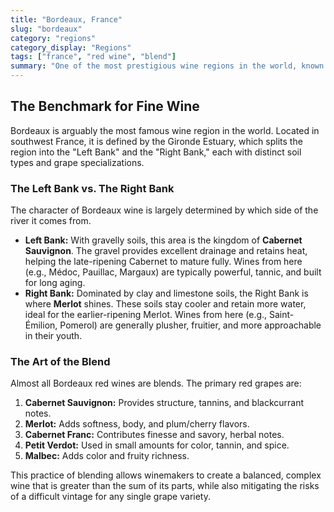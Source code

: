 ```yaml
---
title: "Bordeaux, France"
slug: "bordeaux"
category: "regions"
category_display: "Regions"
tags: ["france", "red wine", "blend"]
summary: "One of the most prestigious wine regions in the world, known for its red blends based on Cabernet Sauvignon and Merlot."
---
```


## The Benchmark for Fine Wine

Bordeaux is arguably the most famous wine region in the world. Located in southwest France, it is defined by the Gironde Estuary, which splits the region into the "Left Bank" and the "Right Bank," each with distinct soil types and grape specializations.

### The Left Bank vs. The Right Bank

The character of Bordeaux wine is largely determined by which side of the river it comes from.

-   **Left Bank:** With gravelly soils, this area is the kingdom of **Cabernet Sauvignon**. The gravel provides excellent drainage and retains heat, helping the late-ripening Cabernet to mature fully. Wines from here (e.g., Médoc, Pauillac, Margaux) are typically powerful, tannic, and built for long aging.
-   **Right Bank:** Dominated by clay and limestone soils, the Right Bank is where **Merlot** shines. These soils stay cooler and retain more water, ideal for the earlier-ripening Merlot. Wines from here (e.g., Saint-Émilion, Pomerol) are generally plusher, fruitier, and more approachable in their youth.

### The Art of the Blend

Almost all Bordeaux red wines are blends. The primary red grapes are:
1.  **Cabernet Sauvignon:** Provides structure, tannins, and blackcurrant notes.
2.  **Merlot:** Adds softness, body, and plum/cherry flavors.
3.  **Cabernet Franc:** Contributes finesse and savory, herbal notes.
4.  **Petit Verdot:** Used in small amounts for color, tannin, and spice.
5.  **Malbec:** Adds color and fruity richness.

This practice of blending allows winemakers to create a balanced, complex wine that is greater than the sum of its parts, while also mitigating the risks of a difficult vintage for any single grape variety.
